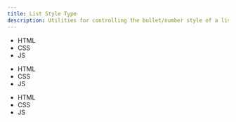 ```yaml
---
title: List Style Type
description: Utilities for controlling the bullet/number style of a list.
---
```

<div>
	<table-utility prefix="list" property="list-style-type" class="mb-lg"></table-utility>
    <card-example>
		<div class="container flex justify-around h-full rounded-md bg-surface-1 p-24">
			<div class="flex items-center">
				<ul class="list-none">
					<li>HTML</li>
					<li>CSS</li>
					<li>JS</li>
				</ul>
			</div>
			<div class="flex items-center">
				<ul class="list-disc">
					<li>HTML</li>
					<li>CSS</li>
					<li>JS</li>
				</ul>
			</div>
			<div class="flex items-center">
				<ul class="list-decimal">
					<li>HTML</li>
					<li>CSS</li>
					<li>JS</li>
				</ul>
			</div>
		</div>
    </card-example>
</div>